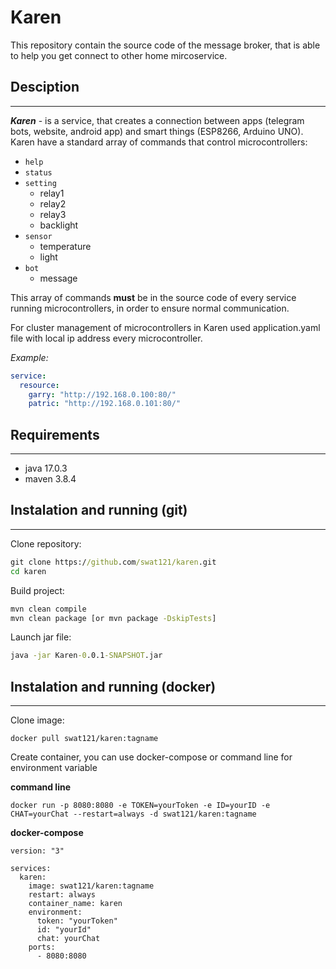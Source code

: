 # Karen
This repository contain the source code of the message broker, that is able to help you get connect to other home mircoservice.

## Desciption
___
***Karen*** - is a service, that creates a connection between apps (telegram bots, website, android app) and smart things (ESP8266, Arduino UNO). Karen have a standard array of commands that control microcontrollers:
* `help`
* `status`
* `setting`
  * relay1
  * relay2
  * relay3
  * backlight
* `sensor`
  * temperature
  * light
* `bot`
  * message

This array of commands **must** be in the source code of every service running microcontrollers, in order to ensure normal communication.

For cluster management of microcontrollers in Karen used application.yaml file with local ip address every microcontroller.

*Example:*
```yaml
service:
  resource:
    garry: "http://192.168.0.100:80/"
    patric: "http://192.168.0.101:80/"
```
## Requirements
___
* java 17.0.3
* maven 3.8.4
## Instalation and running (git)
___
Clone repository:
```cmd
git clone https://github.com/swat121/karen.git
cd karen
```
Build project:
```cmd
mvn clean compile
mvn clean package [or mvn package -DskipTests] 
```
Launch jar file:
```cmd
java -jar Karen-0.0.1-SNAPSHOT.jar
```
## Instalation and running (docker)
___
Clone image:
```docker
docker pull swat121/karen:tagname
```

Create container, you can use docker-compose or command line for environment variable

**command line**
```docker
docker run -p 8080:8080 -e TOKEN=yourToken -e ID=yourID -e CHAT=yourChat --restart=always -d swat121/karen:tagname
```
**docker-compose**
```docker
version: "3"

services:
  karen:
    image: swat121/karen:tagname
    restart: always
    container_name: karen
    environment:
      token: "yourToken"
      id: "yourId"
      chat: yourChat
    ports:
      - 8080:8080
```